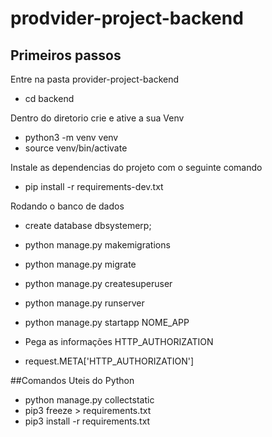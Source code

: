 
# prodvider-project-backend

## Primeiros passos
Entre na pasta provider-project-backend

* cd backend    

Dentro do diretorio crie e ative a sua Venv

* python3 -m venv venv
* source venv/bin/activate

Instale as dependencias do projeto com o seguinte comando

* pip install -r requirements-dev.txt

Rodando o banco de dados

* create database dbsystemerp;
* python manage.py makemigrations
* python manage.py migrate
* python manage.py createsuperuser
* python manage.py runserver
* python manage.py startapp NOME_APP


* Pega as informações HTTP_AUTHORIZATION
* request.META['HTTP_AUTHORIZATION']

##Comandos Uteis do Python

* python manage.py collectstatic
* pip3 freeze > requirements.txt
* pip3 install -r requirements.txt

